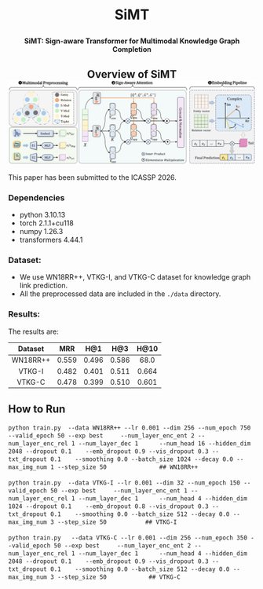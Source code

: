 ﻿﻿<h1 align="center">
  SiMT
</h1>

<h4 align="center">SiMT: Sign-aware Transformer for Multimodal Knowledge Graph Completion</h4>

<h2 align="center">
  Overview of SiMT
  <img align="center"  src="overview.png" alt="...">
</h2>


This paper has been submitted to the ICASSP 2026.

### Dependencies

- python            3.10.13
- torch             2.1.1+cu118
- numpy             1.26.3
- transformers      4.44.1

### Dataset:

- We use WN18RR++, VTKG-I, and VTKG-C dataset for knowledge graph link prediction. 
- All the preprocessed data are included in the `./data` directory.

### Results:
The results are:

| Dataset  |  MRR  |  H@1  |  H@3  | H@10  |
| :------: | :---: | :---: | :---: | :---: |
| WN18RR++ | 0.559 | 0.496 | 0.586 | 68.0  |
|  VTKG-I  | 0.482 | 0.401 | 0.511 | 0.664 |
|  VTKG-C  | 0.478 | 0.399 | 0.510 | 0.601 |

## How to Run
```
python train.py  --data WN18RR++ --lr 0.001 --dim 256 --num_epoch 750 --valid_epoch 50 --exp best     --num_layer_enc_ent 2 --num_layer_enc_rel 1 --num_layer_dec 1      --num_head 16 --hidden_dim 2048 --dropout 0.1    --emb_dropout 0.9 --vis_dropout 0.3 --txt_dropout 0.1    --smoothing 0.0 --batch_size 1024 --decay 0.0 --max_img_num 1 --step_size 50               ## WN18RR++

python train.py  --data VTKG-I --lr 0.001 --dim 32 --num_epoch 150 --valid_epoch 50 --exp best     --num_layer_enc_ent 1 --num_layer_enc_rel 1 --num_layer_dec 1      --num_head 4 --hidden_dim 1024 --dropout 0.1    --emb_dropout 0.8 --vis_dropout 0.3 --txt_dropout 0.1    --smoothing 0.0 --batch_size 512 --decay 0.0 --max_img_num 3 --step_size 50           ## VTKG-I

python train.py   --data VTKG-C --lr 0.001 --dim 256 --num_epoch 350 --valid_epoch 50 --exp best     --num_layer_enc_ent 2 --num_layer_enc_rel 1 --num_layer_dec 1      --num_head 4 --hidden_dim 2048 --dropout 0.1    --emb_dropout 0.9 --vis_dropout 0.3 --txt_dropout 0.1    --smoothing 0.0 --batch_size 512 --decay 0.0 --max_img_num 3 --step_size 50            ## VTKG-C
```

